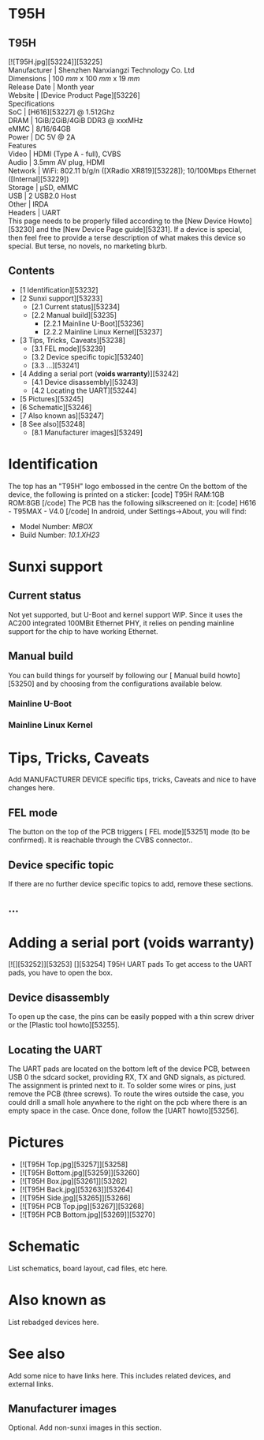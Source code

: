 # T95H
T95H  
---  
[![T95H.jpg][53224]][53225]  
Manufacturer |  Shenzhen Nanxiangzi Technology Co. Ltd   
Dimensions |  100 _mm_ x 100 _mm_ x 19 _mm_  
Release Date |  Month year  
Website |  [Device Product Page][53226]  
Specifications   
SoC |  [H616][53227] @ 1.512Ghz   
DRAM |  1GiB/2GiB/4GiB DDR3 @ xxxMHz   
eMMC |  8/16/64GB   
Power |  DC 5V @ 2A   
Features   
Video |  HDMI (Type A - full), CVBS   
Audio |  3.5mm AV plug, HDMI   
Network |  WiFi: 802.11 b/g/n ([XRadio XR819][53228]); 10/100Mbps Ethernet ([Internal][53229])   
Storage |  µSD, eMMC   
USB |  2 USB2.0 Host   
Other |  IRDA   
Headers |  UART   
This page needs to be properly filled according to the [New Device Howto][53230] and the [New Device Page guide][53231].
If a device is special, then feel free to provide a terse description of what makes this device so special. But terse, no novels, no marketing blurb.
## Contents
  * [1 Identification][53232]
  * [2 Sunxi support][53233]
    * [2.1 Current status][53234]
    * [2.2 Manual build][53235]
      * [2.2.1 Mainline U-Boot][53236]
      * [2.2.2 Mainline Linux Kernel][53237]
  * [3 Tips, Tricks, Caveats][53238]
    * [3.1 FEL mode][53239]
    * [3.2 Device specific topic][53240]
    * [3.3 ...][53241]
  * [4 Adding a serial port (**voids warranty**)][53242]
    * [4.1 Device disassembly][53243]
    * [4.2 Locating the UART][53244]
  * [5 Pictures][53245]
  * [6 Schematic][53246]
  * [7 Also known as][53247]
  * [8 See also][53248]
    * [8.1 Manufacturer images][53249]

# Identification
The top has an "T95H" logo embossed in the centre 
On the bottom of the device, the following is printed on a sticker: 
[code] 
    T95H
    RAM:1GB ROM:8GB
[/code]
The PCB has the following silkscreened on it: 
[code] 
    H616 - T95MAX - V4.0
[/code]
In android, under Settings->About, you will find: 
  * Model Number: _MBOX_
  * Build Number: _10.1.XH23_

# Sunxi support
## Current status
Not yet supported, but U-Boot and kernel support WIP. Since it uses the AC200 integrated 100MBit Ethernet PHY, it relies on pending mainline support for the chip to have working Ethernet. 
## Manual build
You can build things for yourself by following our [ Manual build howto][53250] and by choosing from the configurations available below. 
### Mainline U-Boot
### Mainline Linux Kernel
# Tips, Tricks, Caveats
Add MANUFACTURER DEVICE specific tips, tricks, Caveats and nice to have changes here.
## FEL mode
The button on the top of the PCB triggers [ FEL mode][53251] mode (to be confirmed). It is reachable through the CVBS connector.. 
## Device specific topic
If there are no further device specific topics to add, remove these sections.
## ...
# Adding a serial port (**voids warranty**)
[![][53252]][53253]
[][53254]
T95H UART pads
To get access to the UART pads, you have to open the box. 
## Device disassembly
To open up the case, the pins can be easily popped with a thin screw driver or the [Plastic tool howto][53255]. 
## Locating the UART
The UART pads are located on the bottom left of the device PCB, between USB 0 the sdcard socket, providing RX, TX and GND signals, as pictured. The assignment is printed next to it. To solder some wires or pins, just remove the PCB (three screws). To route the wires outside the case, you could drill a small hole anywhere to the right on the pcb where there is an empty space in the case. Once done, follow the [UART howto][53256]. 
# Pictures
  * [![T95H Top.jpg][53257]][53258]
  * [![T95H Bottom.jpg][53259]][53260]
  * [![T95H Box.jpg][53261]][53262]
  * [![T95H Back.jpg][53263]][53264]
  * [![T95H Side.jpg][53265]][53266]
  * [![T95H PCB Top.jpg][53267]][53268]
  * [![T95H PCB Bottom.jpg][53269]][53270]

# Schematic
List schematics, board layout, cad files, etc here.
# Also known as
List rebadged devices here.
# See also
Add some nice to have links here. This includes related devices, and external links.
## Manufacturer images
Optional. Add non-sunxi images in this section.
